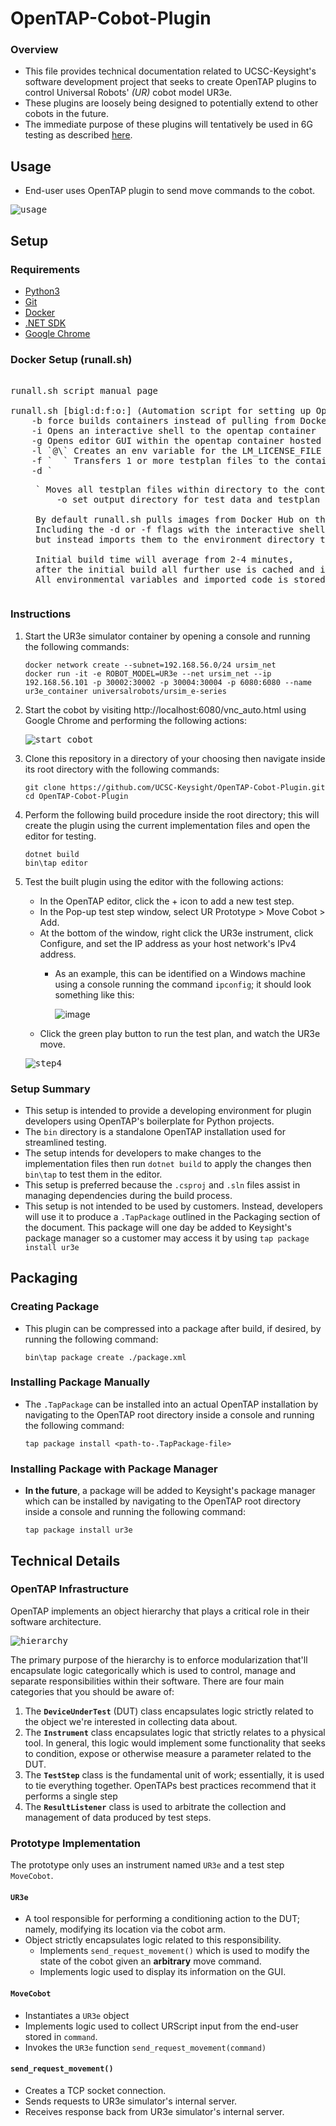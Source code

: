 # OpenTAP-Cobot-Plugin

### Overview

- This file provides technical documentation related to UCSC-Keysight's software development project that seeks to create OpenTAP plugins to control Universal Robots' _(UR)_ cobot model UR3e.
- These plugins are loosely being designed to potentially extend to other cobots in the future.
- The immediate purpose of these plugins will tentatively be used in 6G testing as described [here](https://gist.github.com/Shawn-Armstrong/8018e24419fa095ff15e1e2458042c8a).

## Usage
- End-user uses OpenTAP plugin to send move commands to the cobot. 
    
 <kbd>![usage](https://user-images.githubusercontent.com/80125540/224439881-c21aa793-5173-42e4-9a26-bb517041b3e3.gif)</kbd>

## Setup

### Requirements

- [Python3](https://www.python.org/downloads/)
- [Git](https://git-scm.com/downloads)
- [Docker](https://docs.docker.com/get-docker/)
- [.NET SDK](https://aka.ms/dotnet-download)
- [Google Chrome](https://www.google.com/chrome/)

### Docker Setup (runall.sh)
<pre>

runall.sh script manual page

runall.sh [bigl:d:f:o:] (Automation script for setting up OpenTAP/UR Sim/ROS2 (TBD))
    -b force builds containers instead of pulling from Docker Hub
    -i Opens an interactive shell to the opentap container
    -g Opens editor GUI within the opentap container hosted on a VNC webserver (Also includes environment dir with testplans and scripts)
    -l `@\<license-server-ip\>` Creates an env variable for the LM_LICENSE_FILE
    -f `<file1> <file2> <fileN>` Transfers 1 or more testplan files to the container to be automatically run (Unless -i or -g is set)
    -d `<dir>` Moves all testplan files within directory to the container be automatically run (Unless -i or -g is set)
    -o set output directory for test data and testplan logs (to be implemented)

By default runall.sh pulls images from Docker Hub on the ucsckeysight account. 
Including the -d or -f flags with the interactive shell or gui does not automatically run any testplans, 
but instead imports them to the environment directory to prevent override in stdout.

Initial build time will average from 2-4 minutes, 
after the initial build all further use is cached and instant. 
All environmental variables and imported code is stored via volume mounts and do not interfere with the image itself, but store persistent state.
</pre>

### Instructions

1. Start the UR3e simulator container by opening a console and running the following commands:
     
   ```Console
   docker network create --subnet=192.168.56.0/24 ursim_net
   docker run -it -e ROBOT_MODEL=UR3e --net ursim_net --ip 192.168.56.101 -p 30002:30002 -p 30004:30004 -p 6080:6080 --name ur3e_container universalrobots/ursim_e-series
   ``` 
2. Start the cobot by visiting http://localhost:6080/vnc_auto.html using Google Chrome and performing the following actions:
     
   <kbd>![start_cobot](https://user-images.githubusercontent.com/80125540/224440933-3e993623-81e5-48c1-9858-8629fe25f684.gif)</kbd>

3. Clone this repository in a directory of your choosing then navigate inside its root directory with the following commands:
     
   ```Console
   git clone https://github.com/UCSC-Keysight/OpenTAP-Cobot-Plugin.git
   cd OpenTAP-Cobot-Plugin
   ```
4. Perform the following build procedure inside the root directory; this will create the plugin using the current implementation files and open the editor for testing.
   ````Console
   dotnet build
   bin\tap editor
   ````
5. Test the built plugin using the editor with the following actions:
   - In the OpenTAP editor, click the + icon to add a new test step.
   - In the Pop-up test step window, select UR Prototype > Move Cobot > Add.
   - At the bottom of the window, right click the UR3e instrument, click Configure, and set the IP address as your host network's IPv4 address.
     - As an example, this can be identified on a Windows machine using a console running the command `ipconfig`; it should look something like this:
         
       ![image](https://user-images.githubusercontent.com/80125540/224469661-a78df69b-9ec3-408f-9578-e0a206b92601.png)
   - Click the green play button to run the test plan, and watch the UR3e move.
     
   <kbd>![step4](https://user-images.githubusercontent.com/80125540/224439495-be4a2be1-a2d2-48fb-b36e-d018a18b1af1.gif)</kbd>

### Setup Summary
- This setup is intended to provide a developing environment for plugin developers using OpenTAP's boilerplate for Python projects.
- The `bin` directory is a standalone OpenTAP installation used for streamlined testing. 
- The setup intends for developers to make changes to the implementation files then run `dotnet build` to apply the changes then `bin\tap` to test them in the editor. 
- This setup is preferred because the `.csproj` and `.sln` files assist in managing dependencies during the build process.
- This setup is not intended to be used by customers. Instead, developers will use it to produce a `.TapPackage` outlined in the Packaging section of the document. This package will one day be added to Keysight's package manager so a customer may access it by using `tap package install ur3e`
   
## Packaging

### Creating Package
- This plugin can be compressed into a package after build, if desired, by running the following command:
    
    ```
    bin\tap package create ./package.xml
    ``` 
### Installing Package Manually
- The `.TapPackage` can be installed into an actual OpenTAP installation by navigating to the OpenTAP root directory inside a console and running the following command:
    
     ```Console
     tap package install <path-to-.TapPackage-file>
     ```

### Installing Package with Package Manager
- **In the future**, a package will be added to Keysight's package manager which can be installed by navigating to the OpenTAP root directory inside a console and running the following command:
    
  ```Console
  tap package install ur3e
  ```
  
## Technical Details

### OpenTAP Infrastructure

OpenTAP implements an object hierarchy that plays a critical role in their software architecture.

<kbd>![hierarchy](https://doc.opentap.io/assets/img/ObjectHierarchy.0307a24d.png)</kbd>

The primary purpose of the hierarchy is to enforce modularization that'll encapsulate logic categorically which is used to control, manage and separate responsibilities within their software. There are four main categories that you should be aware of:

1. The **`DeviceUnderTest`** (DUT) class encapsulates logic strictly related to the object we're interested in collecting data about.
2. The **`Instrument`** class encapsulates logic that strictly relates to a physical tool. In general, this logic would implement some functionality that seeks to condition, expose or otherwise measure a parameter related to the DUT.
3. The **`TestStep`** class is the fundamental unit of work; essentially, it is used to tie everything together. OpenTAPs best practices recommend that it performs a single step
4. The **`ResultListener`** class is used to arbitrate the collection and management of data produced by test steps.

### Prototype Implementation

The prototype only uses an instrument named `UR3e` and a test step `MoveCobot`.

#### `UR3e`
- A tool responsible for performing a conditioning action to the DUT; namely, modifying its location via the cobot arm. 
- Object strictly encapsulates logic related to this responsibility.
  - Implements `send_request_movement()` which is used to modify the state of the cobot given an **arbitrary** move command. 
  - Implements logic used to display its information on the GUI.
  
#### `MoveCobot`
- Instantiates a `UR3e` object
- Implements logic used to collect URScript input from the end-user stored in `command`.
- Invokes the `UR3e` function `send_request_movement(command)`

#### `send_request_movement()`
- Creates a TCP socket connection.
- Sends requests to UR3e simulator's internal server.
- Receives response back from UR3e simulator's internal server.

